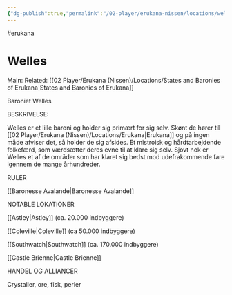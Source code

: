 ```yaml
---
{"dg-publish":true,"permalink":"/02-player/erukana-nissen/locations/welles/"}
---
```


#erukana 

# Welles
Main:
Related: [[02 Player/Erukana (Nissen)/Locations/States and Baronies of Erukana\|States and Baronies of Erukana]]

Baroniet Welles

BESKRIVELSE:

Welles er et lille baroni og holder sig primært for sig selv. Skønt de hører til [[02 Player/Erukana (Nissen)/Locations/Erukana\|Erukana]] og på ingen måde afviser det, så holder de sig afsides. Et mistroisk og hårdtarbejdende folkefærd, som værdsætter deres evne til at klare sig selv. Sjovt nok er Welles et af de områder som har klaret sig bedst mod udefrakommende fare igennem de mange århundreder. 

RULER

[[Baronesse Avalande\|Baronesse Avalande]]

NOTABLE LOKATIONER

[[Astley\|Astley]] (ca. 20.000 indbyggere)

[[Coleville\|Coleville]] (ca 50.000 indbyggere)

[[Southwatch\|Southwatch]] (ca. 170.000 indbyggere)

[[Castle Brienne\|Castle Brienne]]

HANDEL OG ALLIANCER

Crystaller, ore, fisk, perler 
